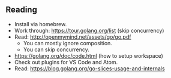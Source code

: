 ## Reading

* Install via homebrew.
* Work through: https://tour.golang.org/list (skip concurrency)
* Read: http://openmymind.net/assets/go/go.pdf
  * You can mostly ignore composition.
  * You can skip concurrency.
* https://golang.org/doc/code.html (how to setup workspace)
* Check out plugins for VS Code and Atom.
* Read: https://blog.golang.org/go-slices-usage-and-internals
